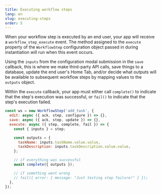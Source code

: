 ```yaml
---
title: Executing workflow steps
lang: en
slug: executing-steps
order: 5
---
```


<div class="section-content">

When your workflow step is executed by an end user, your app will receive a `workflow_step_execute` event. The method assigned to the `execute` property of the `WorkflowStep` configuration object passed in during instantiation will run when this event occurs.

Using the `inputs` from the configuration modal submission in the `save` callback, this is where we make third-party API calls, save things to a database, update the end user's Home Tab, and/or decide what outputs will be available to subsequent workflow steps by mapping values to the `outputs` object.

Within the `execute` callback, your app must either call `complete()` to indicate that the step's execution was successful, or `fail()` to indicate that the step's execution failed.

</div>

```javascript
const ws = new WorkflowStep('add_task', {
  edit: async ({ ack, step, configure }) => {},
  save: async ({ ack, step, update }) => {},
  execute: async ({ step, complete, fail }) => {
    const { inputs } = step;

    const outputs = {
      taskName: inputs.taskName.value.value,
      taskDescription: inputs.taskDescription.value.value,
    };

    // if everything was successful
    await complete({ outputs });

    // if something went wrong
    // fail({ error: { message: "Just testing step failure!" } });
  },
});
```